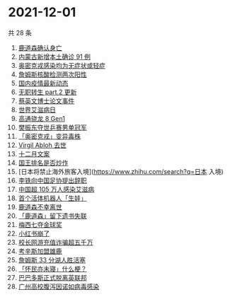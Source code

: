 # 2021-12-01

共 28 条

<!-- BEGIN -->
<!-- 最后更新时间 Wed Dec 01 2021 13:09:01 GMT+0800 (China Standard Time) -->

1. [鹿道森确认身亡](https://www.zhihu.com/search?q=鹿道森)
1. [内蒙古新增本土确诊 91 例](https://www.zhihu.com/search?q=内蒙古疫情)
1. [奥密克戎感染均为无症状或轻症](https://www.zhihu.com/search?q=奥密克戎)
1. [詹姆斯核酸检测两次阳性](https://www.zhihu.com/search?q=詹姆斯)
1. [国内疫情最新动态](https://www.zhihu.com/search?q=疫情)
1. [无职转生 part.2 更新](https://www.zhihu.com/search?q=无职转生)
1. [蔡英文博士论文事件](https://www.zhihu.com/search?q=蔡英文)
1. [世界艾滋病日](https://www.zhihu.com/search?q=艾滋病)
1. [高通骁龙 8 Gen1](https://www.zhihu.com/search?q=骁龙8gen1)
1. [樊振东夺世乒赛男单冠军](https://www.zhihu.com/search?q=樊振东)
1. [「奥密克戎」变异毒株](https://www.zhihu.com/search?q=奥密克戎)
1. [Virgil Abloh 去世](https://www.zhihu.com/search?q=VirgilAbloh)
1. [十二月文案](https://www.zhihu.com/search?q=12月文案)
1. [国王排名是否炒作](https://www.zhihu.com/search?q=国王排名)
1. [日本将禁止海外旅客入境](https://www.zhihu.com/search?q=日本 入境)
1. [李铁向中国足协提出辞职](https://www.zhihu.com/search?q=李铁)
1. [中国超 105 万人感染艾滋病](https://www.zhihu.com/search?q=艾滋病)
1. [首个活体机器人「生娃」](https://www.zhihu.com/search?q=活体机器人)
1. [鹿道森不幸离世](https://www.zhihu.com/search?q=鹿道森)
1. [「鹿道森」留下遗书失联](https://www.zhihu.com/search?q=鹿道森)
1. [梅西七夺金球奖](https://www.zhihu.com/search?q=梅西)
1. [小红书崩了](https://www.zhihu.com/search?q=小红书崩了)
1. [校长网游充值诈骗超五千万](https://www.zhihu.com/search?q=网游充值)
1. [考辛斯加盟雄鹿](https://www.zhihu.com/search?q=考辛斯)
1. [詹姆斯 33 分湖人胜活塞](https://www.zhihu.com/search?q=湖人)
1. [「怀民亦未寝」什么梗？](https://www.zhihu.com/search?q=怀民亦未寝)
1. [巴巴多斯正式脱离英联邦](https://www.zhihu.com/search?q=巴巴多斯)
1. [广州高校腹泻因诺如病毒感染](https://www.zhihu.com/search?q=诺如病毒)

<!-- END -->
